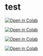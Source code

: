 # test

[![Open in Colab](https://colab.research.google.com/assets/colab-badge.svg)](https://colab.research.google.com/github/taroyabuki/test/blob/master/r.ipynb)

[![Open in Colab](https://colab.research.google.com/assets/colab-badge.svg)](https://colab.research.google.com/github/taroyabuki/test/blob/master/r-results.ipynb)

[![Open in Colab](https://colab.research.google.com/assets/colab-badge.svg)](https://colab.research.google.com/github/taroyabuki/test/blob/master/python.ipynb)

[![Open in Colab](https://colab.research.google.com/assets/colab-badge.svg)](https://colab.research.google.com/github/taroyabuki/test/blob/master/python-results.ipynb)